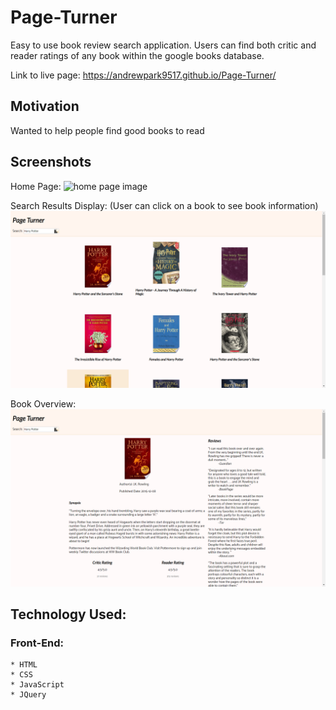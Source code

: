 
# Page-Turner
Easy to use book review search application. Users can find both critic and reader ratings of any book within the google books database. 

Link to live page: https://andrewpark9517.github.io/Page-Turner/

## Motivation
Wanted to help people find good books to read

## Screenshots
Home Page:
![home page image](screeshots/homePage.png)

Search Results Display: (User can click on a book to see book information)
![book list image](screenshots/bookList.png) 

Book Overview:
![book list image](screenshots/bookOverview.png) 

## Technology Used:
### Front-End:
    * HTML
    * CSS
    * JavaScript
    * JQuery

